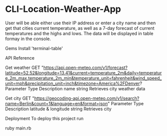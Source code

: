 # CLI-Location-Weather-App
User will be able either use their IP address or enter a city name and then get that cities current temperature, as well as a 7-day forecast of current temperatures and the highs and lows. The data will be displayed in table formay in the console. 

Gems
Install 'terminal-table'

API Reference

Get weather
  GET "https://api.open-meteo.com/v1/forecast?latitude=52.52&longitude=13.41&current=temperature_2m&daily=temperature_2m_max,temperature_2m_min&temperature_unit=fahrenheit&wind_speed_unit=mph&precipitation_unit=inch&timezone=America%2FDenver?
Parameter	Type	Description
name	string	Retrieves city weather data

Get city
  GET "https://geocoding-api.open-meteo.com/v1/search?name=Berlin&count=1&language=en&format=json"
Parameter	Type	Description
latitude & longitude	string	Retrieves city

Deployment
To deploy this project run

  ruby main.rb
